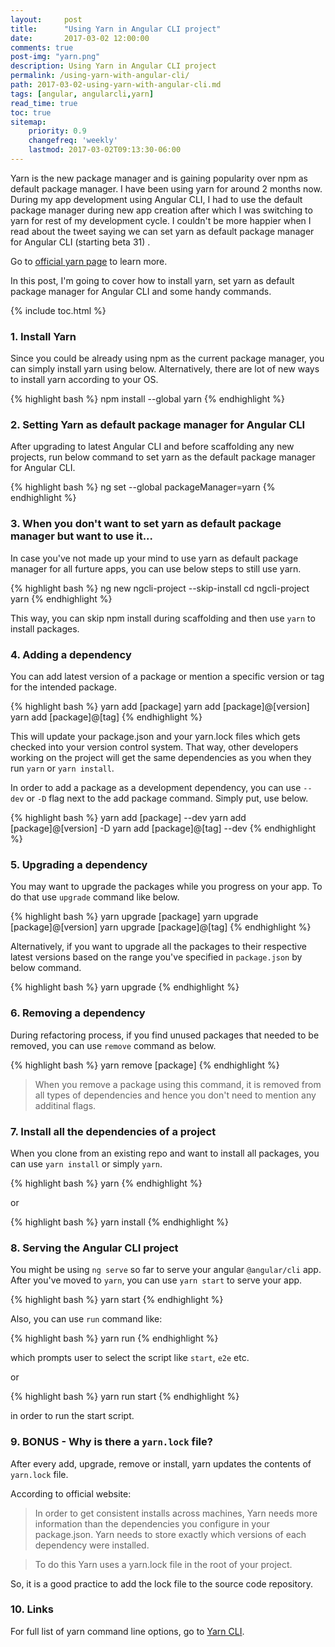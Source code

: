 ```yaml
---
layout:     post
title:      "Using Yarn in Angular CLI project"
date:       2017-03-02 12:00:00
comments: true
post-img: "yarn.png"
description: Using Yarn in Angular CLI project
permalink: /using-yarn-with-angular-cli/
path: 2017-03-02-using-yarn-with-angular-cli.md
tags: [angular, angularcli,yarn]
read_time: true
toc: true
sitemap:
    priority: 0.9
    changefreq: 'weekly'
    lastmod: 2017-03-02T09:13:30-06:00
---
```


Yarn is the new package manager and is gaining popularity over npm as default package manager. I have been using yarn for around 2 months now. During my app development using Angular CLI, I had to use the default package manager during new app creation after which I was switching to yarn for rest of my development cycle. I couldn't be more happier when I read about the tweet saying we can set yarn as default package manager for Angular CLI (starting beta 31) .

Go to [official yarn page](https://yarnpkg.com/) to learn more.

In this post, I'm going to cover how to install yarn, set yarn as default package manager for Angular CLI and some handy commands.

{% include toc.html %}

### 1. Install Yarn

Since you could be already using npm as the current package manager, you can simply install yarn using below. Alternatively, there are lot of new ways to install yarn according to your OS.

{% highlight bash %}
    npm install --global yarn
{% endhighlight %}

### 2. Setting Yarn as default package manager for Angular CLI

After upgrading to latest Angular CLI and before scaffolding any new projects, run below command to set yarn as the default package manager for Angular CLI.

{% highlight bash %}
    ng set --global packageManager=yarn
{% endhighlight %}

### 3. When you don't want to set yarn as default package manager but want to use it...

In case you've not made up your mind to use yarn as default package manager for all furture apps, you can use below steps to still use yarn.

{% highlight bash %}
    ng new ngcli-project --skip-install
    cd ngcli-project
    yarn
{% endhighlight %}

This way, you can skip npm install during scaffolding and then use `yarn` to install packages.

### 4. Adding a dependency

You can add latest version of a package or mention a specific version or tag for the intended package.

{% highlight bash %}
    yarn add [package]
    yarn add [package]@[version]
    yarn add [package]@[tag]
{% endhighlight %}

This will  update your package.json and your yarn.lock files which gets checked into your version control system. That way, other developers working on the project will get the same dependencies as you when they run `yarn` or `yarn install`.

In order to add a package as a development dependency, you can use `--dev` or `-D` flag next to the add package command. Simply put, use below.

{% highlight bash %}
    yarn add [package] --dev
    yarn add [package]@[version] -D
    yarn add [package]@[tag] --dev
{% endhighlight %}

### 5. Upgrading a dependency

You may want to upgrade the packages while you progress on your app. To do that use `upgrade` command like below.

{% highlight bash %}
    yarn upgrade [package]
    yarn upgrade [package]@[version]
    yarn upgrade [package]@[tag]
{% endhighlight %}

Alternatively, if you want to upgrade all the packages to their respective latest versions based on the range you've specified in `package.json` by below command.

{% highlight bash %}
    yarn upgrade
{% endhighlight %}

### 6. Removing a dependency

During refactoring process, if you find unused packages that needed to be removed, you can use `remove` command as below.

{% highlight bash %}
    yarn remove [package]
{% endhighlight %}

> When you remove a package using this command, it is removed from all types of dependencies and hence you don't need to mention any additinal flags.

### 7. Install all the dependencies of a project

When you clone from an existing repo and want to install all packages, you can use `yarn install` or simply `yarn`.

{% highlight bash %}
    yarn
{% endhighlight %}

or 

{% highlight bash %}
    yarn install
{% endhighlight %}

### 8. Serving the Angular CLI project

You might be using `ng serve` so far to serve your angular `@angular/cli` app. After you've moved to `yarn`, you can use `yarn start` to serve your app.

{% highlight bash %}
    yarn start
{% endhighlight %}

Also, you can use `run` command like:

{% highlight bash %}
    yarn run
{% endhighlight %}

which prompts user to select the script like `start`, `e2e` etc.

or 

{% highlight bash %}
    yarn run start
{% endhighlight %}

in order to run the start script.

### 9. BONUS - Why is there a `yarn.lock` file?

After every add, upgrade, remove or install, yarn updates the contents of `yarn.lock` file.

According to official website:

> In order to get consistent installs across machines, Yarn needs more information than the dependencies you configure in your package.json. Yarn needs to store exactly which versions of each dependency were installed.

> To do this Yarn uses a yarn.lock file in the root of your project. 

So, it is a good practice to add the lock file to the source code repository.

### 10. Links

For full list of yarn command line options, go to [Yarn CLI](https://yarnpkg.com/en/docs/cli/).

